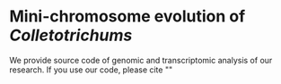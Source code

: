 # Mini-chromosome evolution of *Colletotrichums*
We provide source code of genomic and transcriptomic analysis of our research. If you use our code, please cite ""

